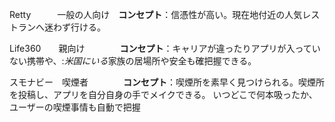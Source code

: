 Retty　　　一般の人向け　**コンセプト**：信憑性が高い。現在地付近の人気レストランへ迷わず行ける。

Life360　　親向け　　　　**コンセプト**：キャリアが違ったりアプリが入っていない携帯や、:*米国にいる*家族の居場所や安全も確把握できる。

スモナビー　喫煙者　　　　**コンセプト**：喫煙所を素早く見つけられる。喫煙所を投稿し、アプリを自分自身の手でメイクできる。
いつどこで何本吸ったか、ユーザーの喫煙事情も自動で把握

